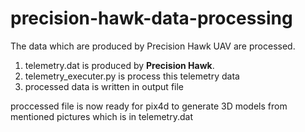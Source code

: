 # precision-hawk-data-processing
The data which are produced by Precision Hawk UAV are processed.
<ol>
  <li>telemetry.dat is produced by <b>Precision Hawk</b>. </li>
  <li>telemetry_executer.py is process this telemetry data</li>
  <li>processed data is written in output file</li>
</ol>

proccessed file is now ready for pix4d to generate 3D models from mentioned pictures which is in telemetry.dat
